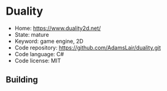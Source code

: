 # Duality

- Home: https://www.duality2d.net/
- State: mature
- Keyword: game engine, 2D
- Code repository: https://github.com/AdamsLair/duality.git
- Code language: C#
- Code license: MIT

## Building
